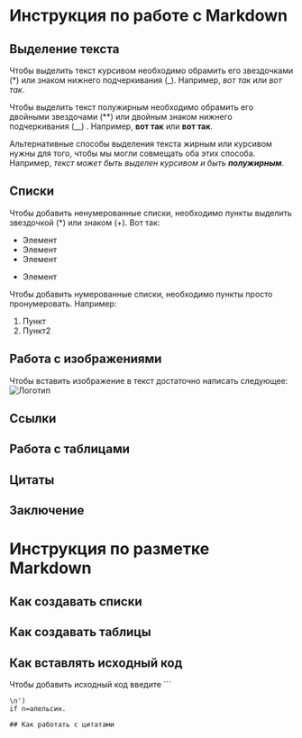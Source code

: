 # Инструкция по работе с Markdown

## Выделение текста

Чтобы выделить текст курсивом необходимо обрамить его звездочками (*) или знаком нижнего подчеркивания (_). Например, *вот так* или _вот так_.

Чтобы выделить текст полужирным необходимо обрамить его двойными звездочами (**) или двойным знаком нижнего подчеркивания (__) . Например, **вот так** или __вот так__.

Альтернативные способы выделения текста жирным или курсивом нужны для того, чтобы мы могли совмещать оба этих способа. Например, _текст может быть выделен курсивом и быть **полужирным**_.

## Списки

Чтобы добавить ненумерованные списки, необходимо пункты выделить звездочкой (*) или знаком (+). Вот так:

* Элемент
* Элемент
* Элемент
+ Элемент

Чтобы добавить нумерованные списки, необходимо пункты просто пронумеровать. Например:
1. Пункт
2. Пункт2

## Работа с изображениями

Чтобы вставить изображение в текст достаточно написать следующее:
![Логотип](markdown-icon-27.jpg)

## Ссылки

## Работа с таблицами

## Цитаты

## Заключение

# Инструкция по разметке Markdown

## Как создавать списки

## Как создавать таблицы

## Как вставлять исходный код

Чтобы добавить исходный код введите  ```
``` pyton name=input (Что нужно?
\n')
if n=апельсин.

## Как работать с цитатами